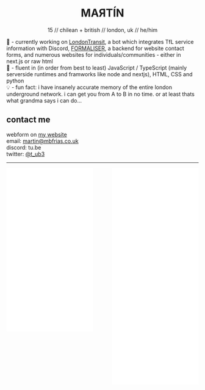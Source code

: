 <h1 align="center">MAЯTÍN</h1>

<p align="center">15 // chilean + british // london, uk // he/him</p>

🔭 - currently working on [LondonTransit](https://www.londontransit.org.uk/), a bot which integrates TfL service information with Discord, [FORMALISER](https://formaliser.net), a backend for website contact forms, and numerous websites for individuals/communities - either in next.js or raw html<br>
🧠 - fluent in (in order from best to least) JavaScript / TypeScript (mainly serverside runtimes and framworks like node and nextjs), HTML, CSS and python<br>
💡 - fun fact: i have insanely accurate memory of the entire london underground network. i can get you from A to B in no time. or at least thats what grandma says i can do...

## contact me

webform on [my website](https://marrtin.com)<br>
email: [martin@mbfrias.co.uk](mailto:martin@mbfrias.co.uk)<br>
discord: tu.be<br>
twitter: [@t_ub3](https://twitter.com/t_ub3)

***
<img src="./main.svg" align='left' width="45%"><img src="./music.svg" align='right' width="45%">


<!--
**t-ub3/t-ub3** is a ✨ _special_ ✨ repository because its `README.md` (this file) appears on your GitHub profile.

Here are some ideas to get you started:

- 🔭 I’m currently working on ...
- 🌱 I’m currently learning ...
- 👯 I’m looking to collaborate on ...
- 🤔 I’m looking for help with ...
- 💬 Ask me about ...
- 📫 How to reach me: ...
- 😄 Pronouns: ...
- ⚡ Fun fact: ...
-->
